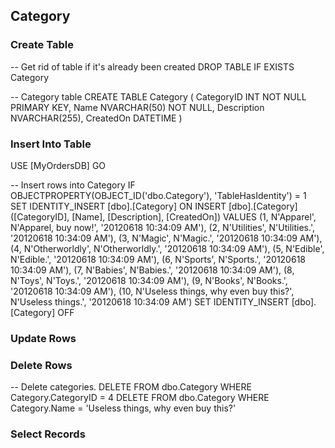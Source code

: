 ## Category 

### Create Table 

-- Get rid of table if it's already been created 
DROP TABLE IF EXISTS Category 

-- Category table
CREATE TABLE Category 
(
	CategoryID			INT NOT NULL PRIMARY KEY,
	Name				NVARCHAR(50) NOT NULL,
	Description			NVARCHAR(255),
	CreatedOn			DATETIME
)

### Insert Into Table 

USE [MyOrdersDB]
GO

-- Insert rows into Category 
IF OBJECTPROPERTY(OBJECT_ID('dbo.Category'), 'TableHasIdentity') = 1
SET IDENTITY_INSERT [dbo].[Category] ON 
INSERT [dbo].[Category] ([CategoryID], [Name], [Description], [CreatedOn])
VALUES (1, N'Apparel', N'Apparel, buy now!', '20120618 10:34:09 AM'),
	   (2, N'Utilities', N'Utilities.', '20120618 10:34:09 AM'),
	   (3, N'Magic', N'Magic.', '20120618 10:34:09 AM'),
	   (4, N'Otherworldly', N'Otherworldly.', '20120618 10:34:09 AM'),
	   (5, N'Edible', N'Edible.', '20120618 10:34:09 AM'),
	   (6, N'Sports', N'Sports.', '20120618 10:34:09 AM'),
	   (7, N'Babies', N'Babies.', '20120618 10:34:09 AM'),
	   (8, N'Toys', N'Toys.', '20120618 10:34:09 AM'),
	   (9, N'Books', N'Books.', '20120618 10:34:09 AM'),
	   (10, N'Useless things, why even buy this?', N'Useless things.', '20120618 10:34:09 AM')
SET IDENTITY_INSERT [dbo].[Category] OFF

### Update Rows 

### Delete Rows 

-- Delete categories. 
DELETE FROM dbo.Category WHERE Category.CategoryID = 4
DELETE FROM dbo.Category WHERE Category.Name = 'Useless things, why even buy this?'

### Select Records 
